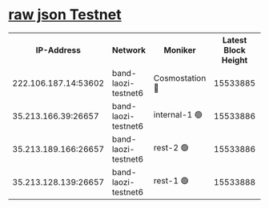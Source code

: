 
[raw json Testnet](https://rpc-check.bandt.stavr.tech/bandt/rpcbandt_result.json)
=

<table><tr><th>IP-Address</th><th>Network</th><th>Moniker</th><th>Latest Block Height</th><th>Earliest Block Height</th><th>Catching Up</th><th>Tx Index</th><th>Voting Power</th><th>Scan Time</th></tr><tr><td>222.106.187.14:53602</td><td>band-laozi-testnet6</td><td>Cosmostation 🔴</td><td>15533885</td><td>15423001</td><td>False</td><td>on</td><td>2203623</td><td>2024-02-04T19:16:52.010976343UTC</td></tr><tr><td>35.213.166.39:26657</td><td>band-laozi-testnet6</td><td>internal-1 🟢</td><td>15533886</td><td>15433886</td><td>False</td><td>on</td><td>0</td><td>2024-02-04T19:16:53.038564194UTC</td></tr><tr><td>35.213.189.166:26657</td><td>band-laozi-testnet6</td><td>rest-2 🟢</td><td>15533886</td><td>15433886</td><td>False</td><td>on</td><td>0</td><td>2024-02-04T19:16:54.023365695UTC</td></tr><tr><td>35.213.128.139:26657</td><td>band-laozi-testnet6</td><td>rest-1 🟢</td><td>15533888</td><td>15433888</td><td>False</td><td>on</td><td>0</td><td>2024-02-04T19:16:59.043926836UTC</td></tr></table>
